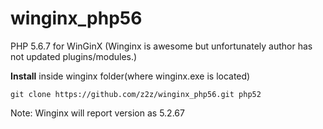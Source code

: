 # winginx_php56

PHP 5.6.7 for WinGinX 
(Winginx is awesome but unfortunately author has not updated plugins/modules.)


**Install** inside winginx folder(where winginx.exe is located)

    git clone https://github.com/z2z/winginx_php56.git php52

Note: Winginx will report version as 5.2.67 
